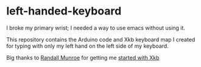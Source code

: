 left-handed-keyboard
====================

I broke my primary wrist; I needed a way to use emacs without using it.

This repository contains the Arduino code and Xkb keyboard map
I created for typing with only my left hand on the left side of my keyboard.


Big thanks to [Randall Munroe](http://xkcd.com) for getting me [started with Xkb](http://blog.xkcd.com/2007/08/14/mirrorboard-a-one-handed-keyboard-layout-for-the-lazy/)
